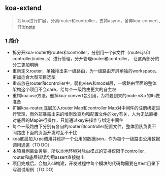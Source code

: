 ## koa-extend
> 对koa进行扩展，分离router和controller，支持async，舍弃koa-convert , 开发[note](https://github.com/xtx1130/koa-extern/blob/master/note)

### 1.简介

+ 拆分开koa-router的router和controller，分别用一个js文件（router.js和controller/index.js）进行管理，分开管理router和controller，
让这两部分的分工更加明确  
+ 重新定义router，单独拎出来一级路由，为一级路由开辟单独的workspace。更加适合大型项目选型  
+ 重点放在router和controller中，弱化view和model层，一级路由里面的整体架构这个项目不会care，给每个一级路由更大的自主权  
+ 重构koa.use方法，删掉koa-convert包引用，为将要到来的node v8.x的lts做准备  
+ 扩展koa-router,底层加入router Map和controller Map对中间件的注册绑定进行管理，而外部暴露出来的增删改查均和配置文件的key有关，人为无法直接
对底层的Map进行操作，只能通过key来操作与绑定中间件  
+ 每个一级路由下分别有各自的router和controller配置文件，整体团队负责不同路由下面的页面开发时互不干扰  
+ koa底层加入rpc调用并维护一个公用的数据json，作为每个一级路由公用数据调用通道（TO DO）  
+ 本项目剥离业务层，所以本地环境对除虫模式的支持仅限于controller，router和底层错误均用assert直接抛出  
+ 项目完成后，会加入cli构建，开发过程中每个模块的代码均需要在/test目录下写测试用例（TO DO）